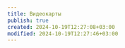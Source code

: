 ```yaml
---
title: Видеокарты
publish: true
created: 2024-10-19T12:27:08+03:00
modified: 2024-10-19T12:27:46+03:00
---
```

